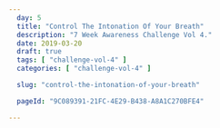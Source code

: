 ```yaml
---
  day: 5
  title: "Control The Intonation Of Your Breath"
  description: "7 Week Awareness Challenge Vol 4."
  date: 2019-03-20
  draft: true
  tags: [ "challenge-vol-4" ]
  categories: [ "challenge-vol-4" ]

  slug: "control-the-intonation-of-your-breath"

  pageId: "9C089391-21FC-4E29-B438-A8A1C270BFE4"

---
```


